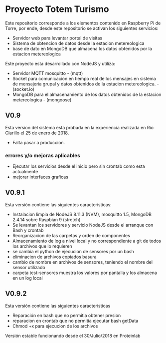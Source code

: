 # Proyecto Totem Turismo

Este repositorio corresponde a los elementos contenido en Raspberry Pi de Torre, por ende, desde este repositorio se activan los siguientes servicios:
* Servidor web para levantar portal de visitas
* Sistema de obtencion de datos desde la estacion metereologica
* base de dato en MongoDB que almacena los datos obtenidos por la estacion metereologica

Este proyecto esta desarrollado con NodeJS y utiliza:
* Servidor MQTT mosquitto - (mqtt)
* Socket para comunicacion en tiempo real de los mensajes en sistema de mensajeria grupal y datos obtenidos de la estacion metereologica. - (socket.io)
* MongoDB para el almacenamiento de los datos obtenidos de la estacion metereologica - (mongoose)

## V0.9
Esta version del sistema esta probada en la experiencia realizada en Rio Clarillo el 25 de enero de 2018.

* Falta pasar a produccion.

### errores y/o mejoras aplicables
* Ejecutar los servicios desde el inicio pero sin crontab como esta actualmente
* mejorar interfaces graficas

## V0.9.1

Esta versión contiene las siguientes caracteristicas:
* Instalacion limpia de NodeJS 8.11.3 (NVM), mosquitto 1.5, MongoDB 2.4.14 sobre Raspbian 9 (stretch)
* Se levantan los servidores y servicio NodeJS desde el arranque con Bash y crontab
* Reorganizacion de las carpetas y orden de componentes
* Almacenamiento de log a nivel local y no correspondiente a git de todos los archivos que lo requieren
* se cambia el python de ejecucion de sensores por un bash
* eliminacion de archivos copiados basura
* cambio de nombre en archivos de sensores, teniendo el nombre del sensor utilizado
* carpeta test-sensores muestra los valores por pantalla y los almacena en un log local

## V0.9.2
Esta versión contiene las siguientes caracteristicas
* Reparación en bash que no permitia obtener presion
* reparacion en crontab que no permitia ejecutar bash getData
* Chmod +x para ejecucion de los archivos

Versión estable funcionando desde el 30/Julio/2018 en Proteinlab

